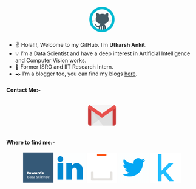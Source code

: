 <p align="center">
  <a href="https://github.com/utk-ink"><img src="./github.gif" height="80px" width="80px" alt="GitHub"></a>
</p>

- :v: Hola!!!, Welcome to my GitHub. I’m **Utkarsh Ankit**.
- :bulb: I’m a Data Scientist and have a deep interest in Artificial Intelligence and Computer Vision works.
- :rocket: Former ISRO and IIT Research Intern.
- :black_nib: I’m a blogger too, you can find my blogs [here](https://utkarsh-ankit.medium.com/).

<h4> Contact Me:- </h4>
<p align="center">
  <a href="mailto:utkarsh.ankit09@gmail.com"><img src="./gmail.gif" height="80px" width="80px" alt="Gmail" ></a>
</p> 

<h4> Where to find me:- </h4> 
<p align="center">
  <a href="https://utkarsh-ankit.medium.com/"><img src="./tds.png" height="80px" width="80px" alt="Towards Data Science"></a>
  <a href="https://www.linkedin.com/in/utkarsh-ankit-802171181/"><img src="./linkedin.gif" height="80px" width="80px" alt="LinkedIn"></a>
  <a href="https://stackoverflow.com/users/9935075/utkarsh-ankit"><img src="./stackoverflow.gif" height="80px" width="80px" alt="Stack Overflow"></a>
  <a href="https://twitter.com/UttsPutts"><img src="./twitter.gif" height="80px" width="80px" alt="Twitter"></a>
  <a href="https://www.kaggle.com/utkarshankit"><img src="./kaggle.png" height="80px" width="80px" alt="Kaggle"></a>
</p>

 <!---
utk-ink/utk-ink is a ✨ special ✨ repository because its `README.md` (this file) appears on your GitHub profile.
You can click the Preview link to take a look at your changes.
--->
